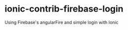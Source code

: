 ionic-contrib-firebase-login
============================

Using Firebase's angularFire and simple login with Ionic
